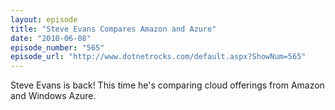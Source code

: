```yaml
---
layout: episode
title: "Steve Evans Compares Amazon and Azure"
date: "2010-06-08"
episode_number: "565"
episode_url: "http://www.dotnetrocks.com/default.aspx?ShowNum=565"
---
```


Steve Evans is back! This time he's comparing cloud offerings from Amazon and Windows Azure. 
